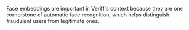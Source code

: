 Face embeddings are important in Veriff's context because they are one cornerstone of
automatic face recognition, which helps distinguish fraudulent users from legitimate ones.